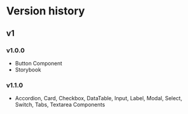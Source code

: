 
# Version history

## v1

### v1.0.0

- Button Component
- Storybook

### v1.1.0

- Accordion, Card, Checkbox, DataTable, Input, Label, Modal, Select, Switch, Tabs, Textarea Components
